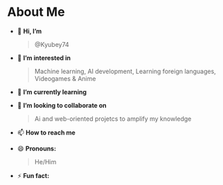 #                   About Me

- 👋 **Hi, I’m**

  > @Kyubey74
- 👀 <strong> **I’m interested in** </strong>

  > Machine learning, AI development, Learning foreign languages, Videogames & Anime
- 🌱 **I’m currently learning**


- 💞️ **I’m looking to collaborate on** 

  > Ai and web-oriented projetcs to amplify my knowledge
- 📫 <strong> **How to reach me** </strong>

  > 
- 😄 **Pronouns:**

  > He/Him
- ⚡  **Fun fact:** 

<!---
Kyubey74/Kyubey74 is a ✨ special ✨ repository because its `README.md` (this file) appears on your GitHub profile.
You can click the Preview link to take a look at your changes.
--->
